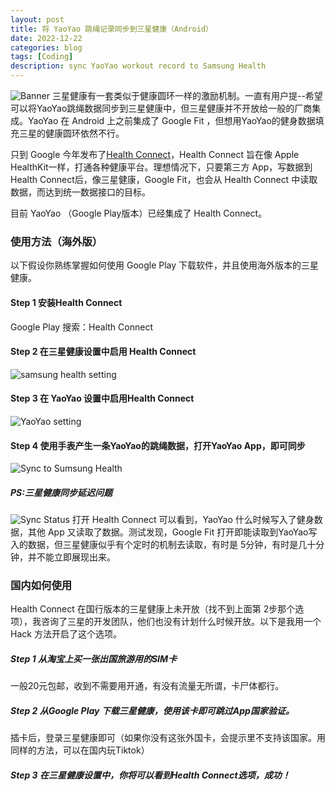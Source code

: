 ```yaml
---
layout: post
title: 将 YaoYao 跳绳记录同步到三星健康（Android）
date: 2022-12-22
categories: blog
tags: [Coding]
description: sync YaoYao workout record to Samsung Health
---
```

![Banner](/img/post/221222//banner.jpg)
三星健康有一套类似于健康圆环一样的激励机制。一直有用户提--希望可以将YaoYao跳绳数据同步到三星健康中，但三星健康并不开放给一般的厂商集成。YaoYao 在 Android 上之前集成了 Google Fit ，但想用YaoYao的健身数据填充三星的健康圆环依然不行。  

只到 Google 今年发布了[Health Connect](https://developer.android.com/guide/health-and-fitness/health-connect?hl=zh-cn)，Health Connect 旨在像 Apple HealthKit一样，打通各种健康平台。理想情况下，只要第三方 App，写数据到 Health Connect后，像三星健康，Google Fit，也会从 Health Connect 中读取数据，而达到统一数据接口的目标。

目前 YaoYao （Google Play版本）已经集成了 Health Connect。

### 使用方法（海外版）
以下假设你熟练掌握如何使用 Google Play 下载软件，并且使用海外版本的三星健康。
#### Step 1 安装Health Connect
Google Play 搜索：Health Connect

#### Step 2 在三星健康设置中启用 Health Connect
![samsung health setting](/img/post/221222/samsung_health_setting.jpg)

#### Step 3 在 YaoYao 设置中启用Health Connect
![YaoYao setting](/img/post/221222/yaoyao_setting.jpg)

#### Step 4 使用手表产生一条YaoYao的跳绳数据，打开YaoYao App，即可同步
![Sync to Sumsung Health](/img/post/221222/sync_finish.jpg)

##### PS:三星健康同步延迟问题
![Sync Status](/img/post/221222/sync_status.jpg)
打开 Health Connect 可以看到，YaoYao 什么时候写入了健身数据，其他 App 又读取了数据。测试发现，Google Fit 打开即能读取到YaoYao写入的数据，但三星健康似乎有个定时的机制去读取，有时是 5分钟，有时是几十分钟，并不能立即展现出来。

### 国内如何使用
Health Connect 在国行版本的三星健康上未开放（找不到上面第 2步那个选项），我咨询了三星的开发团队，他们也没有计划什么时候开放。以下是我用一个Hack 方法开启了这个选项。

##### Step 1 从淘宝上买一张出国旅游用的SIM卡
一般20元包邮，收到不需要用开通，有没有流量无所谓，卡尸体都行。
##### Step 2 从Google Play 下载三星健康，使用该卡即可跳过App国家验证。
插卡后，登录三星健康即可（如果你没有这张外国卡，会提示里不支持该国家。用同样的方法，可以在国内玩Tiktok）
##### Step 3 在三星健康设置中，你将可以看到Health Connect选项，成功！

